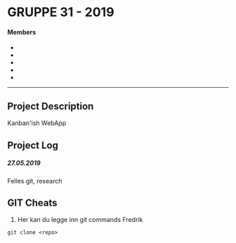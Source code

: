 # GRUPPE 31 - 2019
#### Members
-
-
-
-
-
___
## Project Description
Kanban'ish WebApp



## Project Log
##### 27.05.2019
Felles git, research

## GIT Cheats
1) Her kan du legge inn git commands Fredrik
```git
git clone <repo>
```




